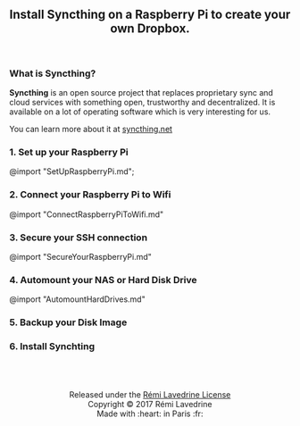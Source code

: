 <center>
  <h2 style="border-bottom: none;"> Install Syncthing on a Raspberry Pi to create your own Dropbox. </h2>
</center><br>


### What is Syncthing?

**Syncthing** is an open source project that replaces proprietary sync and cloud services with something open, trustworthy and decentralized.
It is available on a lot of operating software which is very interesting for us.

You can learn more about it at <a href="http://syncthing.net">syncthing.net</a>


<!-- anchor -->

### 1. Set up your Raspberry Pi

<!-- anchor -->
@import "SetUpRaspberryPi.md";
<!-- anchor -->

### 2. Connect your Raspberry Pi to Wifi 

<!-- anchor -->
@import "ConnectRaspberryPiToWifi.md"
<!-- anchor -->

### 3. Secure your SSH connection 

<!-- anchor -->
@import "SecureYourRaspberryPi.md"
<!-- anchor -->

### 4. Automount your NAS or Hard Disk Drive 

<!-- anchor -->
@import "AutomountHardDrives.md"
<!-- anchor -->

### 5. Backup your Disk Image 

<!-- anchor -->

<!-- anchor -->

### 6. Install Synchting 

<!-- anchor -->

<center>
<br><br><br>
Released under the <a href="LICENSE.md">Rémi Lavedrine License</a><br>
Copyright © 2017 Rémi Lavedrine<br>
Made with  :heart:  in Paris :fr:
</center>